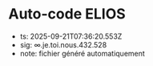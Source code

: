 # Auto-code ELIOS
- ts: 2025-09-21T07:36:20.553Z
- sig: ∞.je.toi.nous.432.528
- note: fichier généré automatiquement